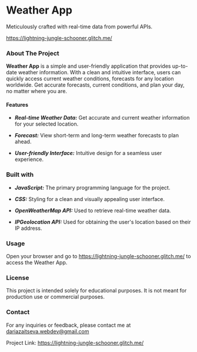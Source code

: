 # Weather App
Meticulously crafted with real-time data from powerful APIs.

<https://lightning-jungle-schooner.glitch.me/>
### About The Project
**Weather App** is a simple and user-friendly application that provides up-to-date weather information. With a clean and intuitive interface, users can quickly access current weather conditions, forecasts for any location worldwide.
Get accurate forecasts, current conditions, and plan your day, no matter where you are.
#### Features

* ***Real-time Weather Data:*** Get accurate and current weather information for your selected location.

* ***Forecast:*** View short-term and long-term weather forecasts to plan ahead.

* ***User-friendly Interface:*** Intuitive design for a seamless user experience.

### Built with

* ***JavaScript:*** The primary programming language for the project.

* ***CSS:*** Styling for a clean and visually appealing user interface.

* ***OpenWeatherMap API:*** Used to retrieve real-time weather data.

* ***IPGeolocation API:*** Used for obtaining the user's location based on their IP address.

### Usage

Open your browser and go to <https://lightning-jungle-schooner.glitch.me/> to access the Weather App.

### License

This project is intended solely for educational purposes. It is not meant for production use or commercial purposes.

### Contact

For any inquiries or feedback, please contact me at [dariazaitseva.webdev@gmail.com](dariazaitseva.webdev@gmail.com)

Project Link: <https://lightning-jungle-schooner.glitch.me/>
